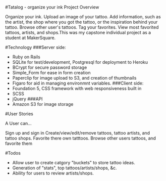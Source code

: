 #Tatalog - organize your ink
Project Overview

Organize your ink. Upload an image of your tattoo. Add information, such as the artist, the shop where you got the tattoo, or the inspiration behind your tattoo. Browse other user's tattoos. Tag your favorites. View most favorited tattoos, artists, and shops.This was my capstone individual project as a student at MakerSquare.

#Technology
###Server side: 
  * Ruby on Rails 
  * SQLite for test/development, Postgresql for deployment to Heroku
  * BCrypt for secure password storage
  * Simple_Form for ease in form creation
  * Paperclip for image upload to S3, and creation of thumbnails
  * Figaro for aid in managing environmnt variables.
###Client side:
  * Foundation 5, CSS framework with web responsiveness built in
  * SCSS
  * jQuery
###API
  * Amazon S3 for image storage

#User Stories

A User can...

Sign up and sign in
Create/view/edit/remove tattoos, tattoo artists, and tattoo shops.
Favorite there own tatttoos.
Browse other users tattoos, and favorite them

#Todos

* Allow user to create catgory "buckets" to store tattoo ideas.
* Generation of "stats", top tattoos/artists/shops, &c.
* Ability for users to review artists/shops.